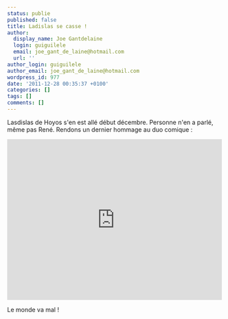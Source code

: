 ```yaml
---
status: publie
published: false
title: Ladislas se casse !
author:
  display_name: Joe Gantdelaine
  login: guiguilele
  email: joe_gant_de_laine@hotmail.com
  url: ''
author_login: guiguilele
author_email: joe_gant_de_laine@hotmail.com
wordpress_id: 977
date: '2011-12-28 00:35:37 +0100'
categories: []
tags: []
comments: []
---
```

Lasdislas de Hoyos s'en est allé début décembre. Personne n'en a parlé, même pas René. Rendons un dernier hommage au duo comique :

<iframe frameborder="0" width="500" height="375" src="http://www.dailymotion.com/embed/video/xfkxm"></iframe>

Le monde va mal !
